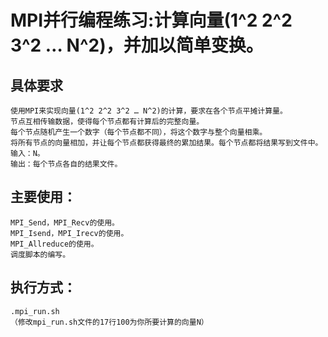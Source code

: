 MPI并行编程练习:计算向量(1^2 2^2 3^2 … N^2)，并加以简单变换。
====
具体要求
----
    使用MPI来实现向量(1^2 2^2 3^2 … N^2)的计算，要求在各个节点平摊计算量。
    节点互相传输数据，使得每个节点都有计算后的完整向量。
    每个节点随机产生一个数字（每个节点都不同），将这个数字与整个向量相乘。
    将所有节点的向量相加，并让每个节点都获得最终的累加结果。每个节点都将结果写到文件中。
    输入：N。
    输出：每个节点各自的结果文件。
主要使用：
----
    MPI_Send，MPI_Recv的使用。
    MPI_Isend，MPI_Irecv的使用。
    MPI_Allreduce的使用。
    调度脚本的编写。
执行方式：
----
    .mpi_run.sh
    （修改mpi_run.sh文件的17行100为你所要计算的向量N）